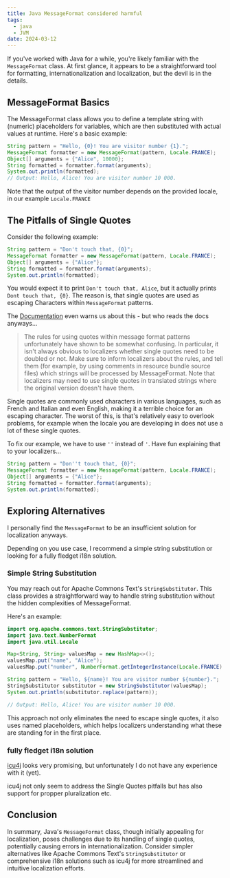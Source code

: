 ```yaml
---
title: Java MessageFormat considered harmful
tags:
  - java
  - JVM
date: 2024-03-12
---
```


If you've worked with Java for a while, you're likely familiar with the `MessageFormat` class. At first glance, it appears to be a straightforward tool for formatting, internationalization and localization, but the devil is in the details.

## MessageFormat Basics

The MessageFormat class allows you to define a template string with (numeric) placeholders for variables, which are then substituted with actual values at runtime. Here's a basic example:

```java
String pattern = "Hello, {0}! You are visitor number {1}.";
MessageFormat formatter = new MessageFormat(pattern, Locale.FRANCE);
Object[] arguments = {"Alice", 10000};
String formatted = formatter.format(arguments);
System.out.println(formatted);
// Output: Hello, Alice! You are visitor number 10 000.
```

Note that the output of the visitor number depends on the provided locale, in our example `Locale.FRANCE`

## The Pitfalls of Single Quotes

Consider the following example:

```java
String pattern = "Don't touch that, {0}";
MessageFormat formatter = new MessageFormat(pattern, Locale.FRANCE);
Object[] arguments = {"Alice"};
String formatted = formatter.format(arguments);
System.out.println(formatted);
```

You would expect it to print `Don't touch that, Alice`, but it actually prints `Dont touch that, {0}`. The reason is, that single quotes are used as escaping Characters within `MessageFormat` patterns.

The [Documentation](https://docs.oracle.com/javase/8/docs/api/java/text/MessageFormat.html) even warns us about this - but who reads the docs anyways...

> The rules for using quotes within message format patterns unfortunately have shown to be somewhat confusing. In particular, it isn't always obvious to localizers whether single quotes need to be doubled or not. Make sure to inform localizers about the rules, and tell them (for example, by using comments in resource bundle source files) which strings will be processed by MessageFormat. Note that localizers may need to use single quotes in translated strings where the original version doesn't have them.

Single quotes are commonly used characters in various languages, such as French and Italian and even English, making it a terrible choice for an escaping character.
The worst of this, is that's relatively easy to overlook problems, for example when the locale you are developing in does not use a lot of these single quotes.

To fix our example, we have to use `''` instead of `'`. Have fun explaining that to your localizers...

```java
String pattern = "Don''t touch that, {0}";
MessageFormat formatter = new MessageFormat(pattern, Locale.FRANCE);
Object[] arguments = {"Alice"};
String formatted = formatter.format(arguments);
System.out.println(formatted);
```

## Exploring Alternatives

I personally find the `MessageFormat` to be an insufficient solution for localization anyways.

Depending on you use case, I recommend a simple string substitution or looking for a fully fledget i18n solution.

### Simple String Substitution

You may reach out for Apache Commons Text's `StringSubstitutor`. This class provides a straightforward way to handle string substitution without the hidden complexities of MessageFormat.

Here's an example:

```java
import org.apache.commons.text.StringSubstitutor;
import java.text.NumberFormat
import java.util.Locale

Map<String, String> valuesMap = new HashMap<>();
valuesMap.put("name", "Alice");
valuesMap.put("number", NumberFormat.getIntegerInstance(Locale.FRANCE).format(10000));

String pattern = "Hello, ${name}! You are visitor number ${number}.";
StringSubstitutor substitutor = new StringSubstitutor(valuesMap);
System.out.println(substitutor.replace(pattern));

// Output: Hello, Alice! You are visitor number 10 000.
```

This approach not only eliminates the need to escape single quotes, it also uses named placeholders, which helps localizers understanding what these are standing for in the first place.

### fully fledget i18n solution

[icu4j](https://unicode-org.github.io/icu-docs/) looks very promising, but unfortunately I do not have any experience with it (yet).

icu4j not only seem to address the Single Quotes pitfalls but has also support for propper pluralization etc.

## Conclusion

In summary, Java's `MessageFormat` class, though initially appealing for localization, poses challenges due to its handling of single quotes, potentially causing errors in internationalization.
Consider simpler alternatives like Apache Commons Text's `StringSubstitutor` or comprehensive i18n solutions such as icu4j for more streamlined and intuitive localization efforts.
